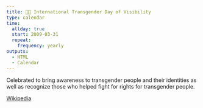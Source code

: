```yaml
---
title: 🏳️‍🌈 International Transgender Day of Visibility
type: calendar
time:
  allday: true
  start: 2009-03-31
  repeat:
    frequency: yearly
outputs:
  - HTML
  - Calendar
---
```


Celebrated to bring awareness to transgender people and their identities as well as recognize those who helped fight for rights for transgender people.

[Wikipedia](https://en.wikipedia.org/wiki/International_Transgender_Day_of_Visibility)
